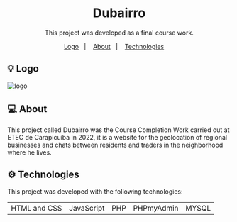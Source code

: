 <h1 align="center"> Dubairro </h1>

<p align="center">
This project was developed as a final course work.
</p>

<p align="center">
   <a href="#-logo">Logo</a>&nbsp;&nbsp;&nbsp;|&nbsp;&nbsp;&nbsp;
   <a href="#-about">About</a>&nbsp;&nbsp;&nbsp;|&nbsp;&nbsp;&nbsp;
   <a href="#-technologies">Technologies</a>&nbsp;&nbsp;&nbsp;&nbsp;&nbsp;&nbsp;
</p>

## 💡 Logo

![logo](https://user-images.githubusercontent.com/80017589/210039263-b6991e32-e6cb-459b-a4e5-824dc1874555.png)

## 💻 About

This project called Dubairro was the Course Completion Work carried out at ETEC de Carapicuíba in 2022, it is a website for the geolocation of regional businesses and chats between residents and traders in the neighborhood where he lives.

## ⚙️ Technologies

This project was developed with the following technologies:

<table>
<td>HTML and CSS</td>
<td>JavaScript</td>
<td>PHP</td>
<td>PHPmyAdmin</td>
<td>MYSQL</td>
</table>
